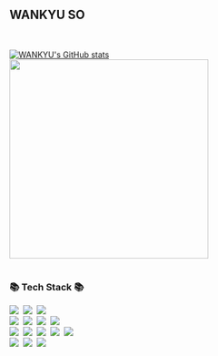 ## WANKYU SO

<br>

[![WANKYU's GitHub stats](https://github-readme-stats.vercel.app/api?username=thdhksrb&theme=nord&hide_border=true&count_private=true&show_icons=true)](https://github.com/thdhksrb/github-readme-stats)
<img src="https://github-readme-stats.vercel.app/api/top-langs/?username=thdhksrb&layout=compact&theme=nord" width="350"><br>

#

<h3>📚 Tech Stack 📚</h3>
<p>
  <img src="https://img.shields.io/badge/Java-007396?style=flat-square&logo=Java&logoColor=white"/></a>&nbsp
  <img src="https://img.shields.io/badge/Spring-6DB33F?style=flat-square&logo=Spring&logoColor=white"/></a>&nbsp
  <img src="https://img.shields.io/badge/SpringBoot-6DB33F?style=flat-square&logo=SpringBoot&logoColor=white"/></a>&nbsp 
  <br>
  <img src="https://img.shields.io/badge/html5-E34F26?style=flat-square&logo=html5&logoColor=white"></a>&nbsp 
  <img src="https://img.shields.io/badge/css-1572B6?style=flat-square&logo=css3&logoColor=white"></a>&nbsp 
  <img src="https://img.shields.io/badge/javascript-F7DF1E?style=flat-square&logo=javascript&logoColor=black"></a>&nbsp
  <img src="https://img.shields.io/badge/bootstrap-7952B3?style=flat-square&logo=bootstrap&logoColor=white"></a>&nbsp 
  <br>
  <img src="https://img.shields.io/badge/mysql-4479A1?style=flat-square&logo=mysql&logoColor=white"></a>&nbsp
  <img src="https://img.shields.io/badge/MariaDB-003545?style=flat-square&logo=mariaDB&logoColor=white"></a>&nbsp
	<img src="https://img.shields.io/badge/Apache Tomcat-F8DC75?style=flat-square&logo=apachetomcat&logoColor=white"></a>&nbsp
  <img src="https://img.shields.io/badge/Mybatis-010101?style=flat-square&logo=Mybatis&logoColor=white"></a>&nbsp
  <img src="https://img.shields.io/badge/NCP-03C75A?style=flat-square&logo=Naver&logoColor=white"></a>&nbsp
  <br>
	<img src="https://img.shields.io/badge/Gradle-02303A?style=flat-square&logo=gradle&logoColor=white"></a>&nbsp
	<img src="https://img.shields.io/badge/Jquery-0769AD?style=flat-square&logo=jquery&logoColor=white"></a>&nbsp
	<img src="https://img.shields.io/badge/JWT-black?style=flat-square&logo=JSON%20web%20tokens"></a>&nbsp
	<br>
</p>

